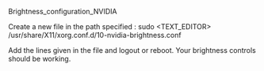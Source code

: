 Brightness_configuration_NVIDIA

Create a new file in the path specified : 
sudo <TEXT_EDITOR> /usr/share/X11/xorg.conf.d/10-nvidia-brightness.conf

Add the lines given in the file and logout or reboot. Your brightness controls should be working.

